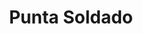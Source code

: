 ---
title: Punta Soldado
nombre_comunidad: Punta Soldado
municipio: Buenaventura
departamento: Valle del Cauca
descripcion: >-
  Comunidad ubicada en la cuenca baja del río Anchicaya al frente de la Bocana.
  Forma parte de la Bahía de Buenaventura a 13 km de la vía marítima del
  embarcadero. Su mayor autoridad es el consejo comunitario. Su vocación es la
  piscicultura y puede adelantarse trabajo con el grupo de piangueras y
  pescadores que es muy activo en la zona. Hay áreas de oportunidad en el
  trabajo de manejo de residuos.
num_personas: 370
num_familias: 100
min_distancia_casco_urbano: null
km_distancia_casco_urbano: null
vias_acceso: null
infraestructura_comunitaria: Puestos de Salud,Instituciones educativas (IE),Caseta comunal
notas_infraestructura_comunitaria: []
liderazgo_comunidad:
  - >-
    Consejo Comunitario-máxima autoridad en territorio. Se pueden adelantar
    procesos organizativos con grupo de piangueras
  - ' asociación de pescadores'
  - ' guías turísticos'
  - |2
     grupo de residuos sólidos y gastronomía.
inclusion_diversidad_genero: null
comentarios_conectividad: null
punto_SOLE: null
comentarios_punto_SOLE: []
ppales_actividades_economicas_vocacion_productiva:
  - Piscicultura
  - Agricultura
comentarios_ppales_actividades_economicas_vocacion_productiva:
  - Pesca (98%).
comunidad_sostenible_uso_suelo: null
org_con_proyeccion: []
servicios_publicos_comunidades_focalizadas: []
comunidades_focalizadas_educacion_infraestructura_educativa: []
comunidades_focalizadas_practicas_organizativas: []
conectividad_minima: null
iniciativas_priorizadas:
  - Turismo
  - Pesca
org_focalizada:
  - Consejo Comunitartio Punta Soldado
riesgo: null
otros_programas_USAID:
  - Apoyo para la implementación del sistema híbrido de energía CELSIA S.A.
  - Creación de la Junta Administradora del Sistema de Energía-JASE
  - Programa de asistencia técnica agropecuaria-CELSIA S.A.
  - >-
    La ruta del coco y la piangua: Un camino para la gestión colectiva del
    Territorio (Convocatoria OIM)
  - >-
    Fortalecimiento de la junta administradora del servicio-JASE como eje de
    desarrollo económico y ambiental (Convocatoria USAID-IPA)
alianzas_colaboradores_1: []
alianzas_colaboradores_2: []
actividades_ocio: []
medios_comunicacion_narrativas_locales: []
num_visitas_realizadas: 10
num_diagnosticos_rurales_participativos_realizados: 1
infraestructura_salud_atencion_psicosocial: []
notas_infraestructura_salud_atencion_psicosocial: null
num_visitas_predio: 0
url: /comunidad-focalizada/punta-soldado
layout: single
download_file: /reportes/punta-soldado.pdf

---